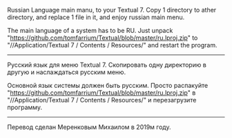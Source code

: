 Russian Language main manu, to your Textual 7.
Copy 1 directory to ather directory, and replace 1 file in it, and enjoy russian main menu. 


The main language of a system has to be RU. Just unpack "https://github.com/tomfarrium/Textual/blob/master/ru.lproj.zip" to "//Application/Textual 7 ⁩/⁨ Contents ⁩/⁨ Resources/" and restart the program.

----------------

Русский язык для меню Textual 7. Скопировать одну директорию в другую и наслаждаться русским меню.

Основной язык системы должен быть русским. Просто распакуйте "https://github.com/tomfarrium/Textual/blob/master/ru.lproj.zip" в "//Application/Textual 7 ⁩/⁨ Contents ⁩/⁨ Resources/" и перезагрузите программу.

------

Перевод сделан Меренковым Михаилом в 2019м году.
